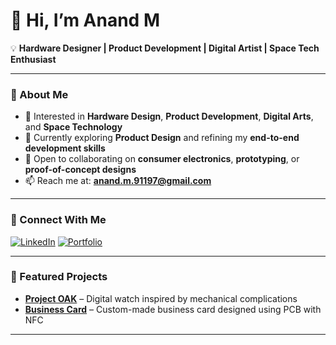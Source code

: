# 👋 Hi, I’m Anand M

💡 **Hardware Designer | Product Development | Digital Artist | Space Tech Enthusiast**

---

### 🚀 About Me
- 👀 Interested in **Hardware Design**, **Product Development**, **Digital Arts**, and **Space Technology**
- 🌱 Currently exploring **Product Design** and refining my **end-to-end development skills**
- 💞️ Open to collaborating on **consumer electronics**, **prototyping**, or **proof-of-concept designs**
- 📫 Reach me at: **[anand.m.91197@gmail.com](mailto:anand.m.91197@gmail.com)**  

---

### 🔗 Connect With Me
[![LinkedIn](https://img.shields.io/badge/LinkedIn-0A66C2?logo=linkedin&logoColor=white)](https://www.linkedin.com/in/anand-m-01010101/)
[![Portfolio](https://img.shields.io/badge/Portfolio-000000?logo=About.me&logoColor=white)](https://anand.ispaceai.tech/)

---

### 📂 Featured Projects
- [**Project OAK**](https://github.com/0101shift/Project_OAK.git) – Digital watch inspired by mechanical complications  
- [**Business Card**](https://github.com/0101shift/Business_Card_AI.git) – Custom-made business card designed using PCB with NFC  

---
